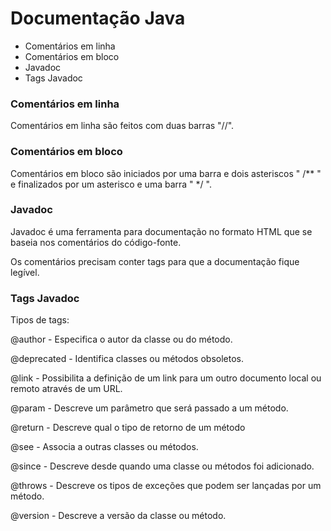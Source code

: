 # Documentação Java

- Comentários em linha
- Comentários em bloco
- Javadoc
- Tags Javadoc

### Comentários em linha

Comentários em linha são feitos com duas barras "//".

### Comentários em bloco

Comentários em bloco são iniciados por uma barra e dois asteriscos " /** " e finalizados por um asterisco e uma barra " */ ".

### Javadoc

Javadoc é uma ferramenta para documentação no formato HTML que se baseia nos comentários do código-fonte.

Os comentários precisam conter tags para que a documentação fique legível.

### Tags Javadoc

Tipos de tags:

@author - Especifica o autor da classe ou do método.

@deprecated - Identifica classes ou métodos obsoletos.

@link - Possibilita a definição de um link para um outro documento local ou remoto através de um URL.

@param - Descreve um parâmetro que será passado a um método.

@return - Descreve qual o tipo de retorno de um método

@see - Associa a outras classes ou métodos.

@since - Descreve desde quando uma classe ou métodos foi adicionado.

@throws - Descreve os tipos de exceções que podem ser lançadas por um método.

@version - Descreve a versão da classe ou método.

